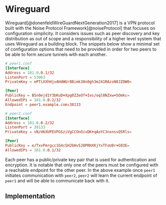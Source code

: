 # Wireguard

Wireguard[@donenfeldWireGuardNextGeneration2017] is a VPN protocol built with the Noise Protocol Framework[@noiseProtocol] that focuses on configuration simplicity. It considers issues such as peer discovery and key distribution as out of scope and a responsibility of a higher level system that uses Wireguard as a building block. The snippets below show a minimal set of configuration options that need to be provided in order for two peers to be able to form secure tunnels with each another.

```toml
# peer1.conf
[Interface]
Address = 101.0.0.1/32
ListenPort = 53063
PrivateKey = ePTiXXhHjvAHdWUr8Bimk30n0gh3m241RAzsN0JZDW0=

[Peer]
PublicKey = BSn0ejd1Y3bKuD+Xpg0ZZeOf+Ies/oql0NZxw+SOmkc=
AllowedIPs = 101.0.0.2/32
Endpoint = peer1.example.com:38133
```
```toml
# peer2.conf
[Interface]
Address = 101.0.0.2/32
ListenPort = 38133
PrivateKey = sN/d6XUPEVPGSziVgCCOnOivDK+qAoYC3nxnssQ5Rls=

[Peer]
PublicKey = e/TxvPmrgcc1G4cSH2bHv5J0PRHXKjYxTFoU8r+G93E=
AllowedIPs = 101.0.0.1/32

```
Each peer has a public/private key pair that is used for authentication and encryption. It is notable that only one of the peers must be configured with a reachable endpoint for the other peer. In the above example once `peer1`  initiates communication with `peer2`, `peer2` will learn the current endpoint of `peer1` and will be able to communicate back with it.

## Implementation